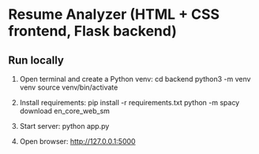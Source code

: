# Resume Analyzer (HTML + CSS frontend, Flask backend)

## Run locally
1. Open terminal and create a Python venv:
   cd backend
   python3 -m venv venv
   source venv/bin/activate

2. Install requirements:
   pip install -r requirements.txt
   python -m spacy download en_core_web_sm

3. Start server:
   python app.py

4. Open browser: http://127.0.0.1:5000
